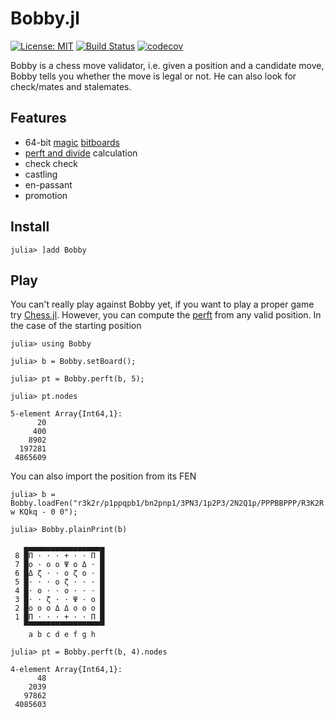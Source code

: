 # Bobby.jl

[![License: MIT](https://img.shields.io/badge/License-MIT-yellow.svg)](https://opensource.org/licenses/MIT)
[![Build Status](https://travis-ci.org/alemelis/Bobby.jl.svg?branch=master)](https://travis-ci.org/alemelis/Bobby.jl)
[![codecov](https://codecov.io/gh/alemelis/Bobby.jl/branch/master/graph/badge.svg)](https://codecov.io/gh/alemelis/Bobby.jl)

Bobby is a chess move validator, i.e. given a position and a candidate move, Bobby tells you whether the move is legal or not. He can also look for check/mates and stalemates.

## Features
- 64-bit [magic](https://www.chessprogramming.org/Magic_Bitboards) [bitboards](https://www.chessprogramming.org/Bitboards)
- [perft and divide](http://www.rocechess.ch/perft.html) calculation
- check check
- castling
- en-passant
- promotion

## Install

```
julia> ]add Bobby
```

## Play

You can't really play against Bobby yet, if you want to play a proper game try [Chess.jl](https://github.com/abahm/Chess.jl). However, you can compute the [perft](https://www.chessprogramming.org/Perft_Results) from any valid position. In the case of the starting position

```
julia> using Bobby

julia> b = Bobby.setBoard();

julia> pt = Bobby.perft(b, 5);

julia> pt.nodes

5-element Array{Int64,1}:
      20
     400
    8902
  197281
 4865609
```

You can also import the position from its FEN

```
julia> b = Bobby.loadFen("r3k2r/p1ppqpb1/bn2pnp1/3PN3/1p2P3/2N2Q1p/PPPBBPPP/R3K2R w KQkq - 0 0");

julia> Bobby.plainPrint(b)

   ▄▄▄▄▄▄▄▄▄▄▄▄▄▄▄▄▄▄
 8 █Π ⋅ ⋅ ⋅ + ⋅ ⋅ Π █
 7 █o ⋅ o o Ψ o Δ ⋅ █
 6 █Δ ζ ⋅ ⋅ o ζ o ⋅ █
 5 █⋅ ⋅ ⋅ o ζ ⋅ ⋅ ⋅ █
 4 █⋅ o ⋅ ⋅ o ⋅ ⋅ ⋅ █
 3 █⋅ ⋅ ζ ⋅ ⋅ Ψ ⋅ o █
 2 █o o o Δ Δ o o o █
 1 █Π ⋅ ⋅ ⋅ + ⋅ ⋅ Π █
   ▀▀▀▀▀▀▀▀▀▀▀▀▀▀▀▀▀▀
    a b c d e f g h 

julia> pt = Bobby.perft(b, 4).nodes

4-element Array{Int64,1}:
      48
    2039
   97862
 4085603
```
